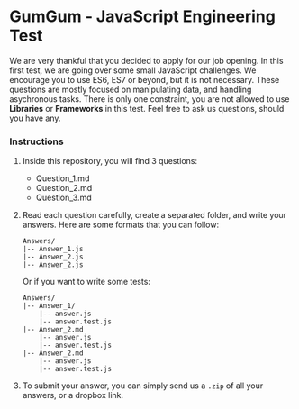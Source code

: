 # GumGum - JavaScript Engineering Test

We are very thankful that you decided to apply for our job opening. In this first test, we are going over some small JavaScript challenges. We encourage you to use ES6, ES7 or beyond, but it is not necessary. These questions are mostly focused on manipulating data, and handling asychronous tasks. There is only one constraint, you are not allowed to use **Libraries** or **Frameworks** in this test. Feel free to ask us questions, should you have any.

### Instructions

1. Inside this repository, you will find 3 questions:
    * Question_1.md
    * Question_2.md
    * Question_3.md

2. Read each question carefully, create a separated folder, and write your answers. Here are some formats that you can follow:
    ```
    Answers/
    |-- Answer_1.js
    |-- Answer_2.js
    |-- Answer_2.js
    ```
    Or if you want to write some tests:
    ```
    Answers/
    |-- Answer_1/
        |-- answer.js
        |-- answer.test.js
    |-- Answer_2.md
        |-- answer.js
        |-- answer.test.js
    |-- Answer_2.md
        |-- answer.js
        |-- answer.test.js
    ```

3. To submit your answer, you can simply send us a `.zip` of all your answers, or a dropbox link.
